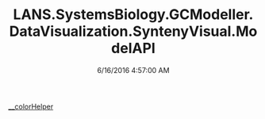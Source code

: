 ﻿---
title: LANS.SystemsBiology.GCModeller.DataVisualization.SyntenyVisual.ModelAPI
date: 6/16/2016 4:57:00 AM
---

[__colorHelper](T-LANS.SystemsBiology.GCModeller.DataVisualization.SyntenyVisual.ModelAPI.__colorHelper.html)

